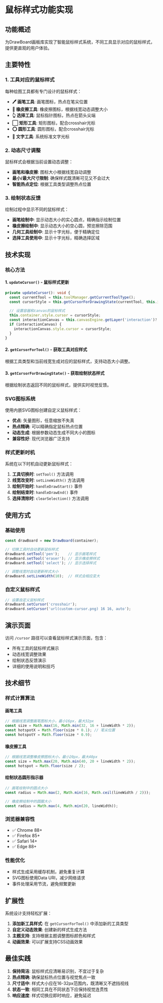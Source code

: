 # 鼠标样式功能实现

## 功能概述

为DrawBoard画板库实现了智能鼠标样式系统，不同工具显示对应的鼠标样式，提供更直观的用户体验。

## 主要特性

### 1. 工具对应的鼠标样式

每种绘图工具都有专门设计的鼠标样式：

- **🖊️ 画笔工具**: 画笔图标，热点在笔尖位置
- **🧽 橡皮擦工具**: 橡皮擦图标，根据线宽动态调整大小
- **👆 选择工具**: 鼠标指针图标，热点在箭头尖端
- **⬜ 矩形工具**: 矩形图标，配合crosshair光标
- **⭕ 圆形工具**: 圆形图标，配合crosshair光标  
- **📝 文字工具**: 系统标准文字光标

### 2. 动态尺寸调整

鼠标样式会根据当前设置动态调整：

- **画笔和橡皮擦**: 图标大小根据线宽自动调整
- **最小/最大尺寸限制**: 确保样式既清晰可见又不会过大
- **智能热点定位**: 根据工具类型调整热点位置

### 3. 绘制状态反馈

绘制过程中显示不同的鼠标样式：

- **画笔绘制中**: 显示动态大小的实心圆点，精确指示绘制位置
- **橡皮擦绘制中**: 显示动态大小的空心圆，预览擦除范围
- **几何工具绘制中**: 显示十字光标，便于精确定位
- **选择工具使用中**: 显示十字光标，精确选择区域

## 技术实现

### 核心方法

#### 1. `updateCursor()` - 鼠标样式更新
```typescript
private updateCursor(): void {
  const currentTool = this.toolManager.getCurrentToolType();
  const cursorStyle = this.getCursorForDrawingState(currentTool, this.isDrawing);
  
  // 设置容器和canvas的鼠标样式
  this.container.style.cursor = cursorStyle;
  const interactionCanvas = this.canvasEngine.getLayer('interaction')?.canvas;
  if (interactionCanvas) {
    interactionCanvas.style.cursor = cursorStyle;
  }
}
```

#### 2. `getCursorForTool()` - 获取工具对应样式
根据工具类型和当前线宽生成对应的鼠标样式，支持动态大小调整。

#### 3. `getCursorForDrawingState()` - 获取绘制状态样式
根据绘制状态返回不同的鼠标样式，提供实时视觉反馈。

### SVG图标系统

使用内嵌SVG图标创建自定义鼠标样式：

- **优点**: 矢量图形，任意缩放不失真
- **热点精确**: 可以精确指定鼠标热点位置
- **动态生成**: 根据参数动态生成不同大小的图标
- **兼容性好**: 现代浏览器广泛支持

### 样式更新时机

系统在以下时机自动更新鼠标样式：

1. **工具切换时**: `setTool()` 方法调用
2. **线宽改变时**: `setLineWidth()` 方法调用  
3. **绘制开始时**: `handleDrawStart()` 事件
4. **绘制结束时**: `handleDrawEnd()` 事件
5. **选择清除时**: `clearSelection()` 方法调用

## 使用方式

### 基础使用

```typescript
const drawBoard = new DrawBoard(container);

// 切换工具时自动更新鼠标样式
drawBoard.setTool('pen');    // 显示画笔样式
drawBoard.setTool('eraser'); // 显示橡皮擦样式
drawBoard.setTool('select'); // 显示选择样式

// 调整线宽时自动更新样式大小
drawBoard.setLineWidth(10);  // 样式会相应变大
```

### 自定义鼠标样式

```typescript
// 设置自定义鼠标样式
drawBoard.setCursor('crosshair');
drawBoard.setCursor('url(custom-cursor.png) 16 16, auto');
```

## 演示页面

访问 `/cursor` 路径可以查看鼠标样式演示页面，包含：

- 所有工具的鼠标样式展示
- 动态线宽调整效果
- 绘制状态反馈演示
- 详细的使用说明和技巧

## 技术细节

### 样式计算算法

#### 画笔工具
```typescript
// 根据线宽调整画笔图标大小，最小16px，最大32px
const size = Math.max(16, Math.min(32, 16 + lineWidth * 2));
const hotspotX = Math.floor(size * 0.1); // 笔尖位置
const hotspotY = Math.floor(size * 0.9);
```

#### 橡皮擦工具
```typescript
// 根据线宽调整橡皮擦图标大小，最小20px，最大40px
const size = Math.max(20, Math.min(40, 20 + lineWidth * 2));
const hotspot = Math.floor(size / 2);
```

#### 绘制状态圆形指示器
```typescript
// 画笔绘制中的圆点大小
const radius = Math.max(2, Math.min(16, Math.ceil(lineWidth / 2)));

// 橡皮擦绘制中的圆圈大小  
const radius = Math.max(4, Math.min(20, lineWidth));
```

### 浏览器兼容性

- ✅ Chrome 88+
- ✅ Firefox 85+  
- ✅ Safari 14+
- ✅ Edge 88+

### 性能优化

- 样式生成采用缓存机制，避免重复计算
- SVG图标使用Data URI，减少网络请求
- 事件处理采用节流，避免频繁更新

## 扩展性

系统设计支持轻松扩展：

1. **添加新工具样式**: 在 `getCursorForTool()` 中添加新的工具类型
2. **自定义动态效果**: 创建新的样式生成方法
3. **主题支持**: 支持根据主题调整图标颜色和样式
4. **动画效果**: 可以扩展支持CSS动画效果

## 最佳实践

1. **保持简洁**: 鼠标样式应清晰易识别，不宜过于复杂
2. **热点精确**: 确保鼠标热点位置与视觉焦点一致
3. **尺寸适中**: 样式大小应在16-32px范围内，既清晰又不遮挡视线
4. **状态一致**: 相同工具在不同状态下应保持视觉连贯性
5. **响应速度**: 样式切换应即时响应，避免延迟 